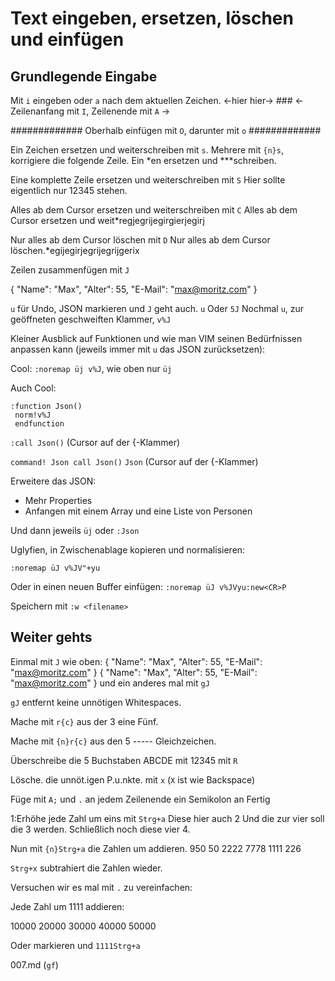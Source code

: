 # Text eingeben, ersetzen, löschen und einfügen

## Grundlegende Eingabe

Mit `i` eingeben oder `a` nach dem aktuellen Zeichen.
    ←hier       hier→ ###
← Zeilenanfang mit `I`, Zeilenende mit `A` →

#############
Oberhalb einfügen mit `O`, darunter mit `o`
#############

Ein Zeichen ersetzen und weiterschreiben mit `s`.
Mehrere mit `{n}s`, korrigiere die folgende Zeile.
Ein *en ersetzen und ***schreiben.

Eine komplette Zeile ersetzen und weiterschreiben mit `S`
Hier sollte eigentlich nur 12345 stehen.

Alles ab dem Cursor ersetzen und weiterschreiben mit `C`
Alles ab dem Cursor ersetzen und weit*regjegrijegirgierjegirj

Nur alles ab dem Cursor löschen mit `D`
Nur alles ab dem Cursor löschen.*egijegirjegrijegrijgerix

Zeilen zusammenfügen mit `J`

{
  "Name": "Max",
  "Alter": 55,
  "E-Mail": "max@moritz.com"
}

`u` für Undo, JSON markieren und `J` geht auch.
`u` Oder `5J`
Nochmal `u`, zur geöffneten geschweiften Klammer, `v%J`

Kleiner Ausblick auf Funktionen und wie man VIM seinen Bedürfnissen
anpassen kann (jeweils immer mit `u` das JSON zurücksetzen):

Cool:
`:noremap üj v%J`, wie oben nur `üj`

Auch Cool:
```
:function Json()
 norm!v%J
 endfunction
```
`:call Json()` (Cursor auf der {-Klammer)

`command! Json call Json()`
`Json` (Cursor auf der {-Klammer) 

Erweitere das JSON:
- Mehr Properties
- Anfangen mit einem Array und eine Liste von Personen

Und dann jeweils `üj` oder `:Json`

Uglyfien, in Zwischenablage kopieren und normalisieren:

`:noremap üJ v%JV"+yu`

Oder in einen neuen Buffer einfügen:
`:noremap üJ v%JVyu:new<CR>P`

Speichern mit `:w <filename>`

## Weiter gehts

Einmal mit `J` wie oben:
{
  "Name": "Max",
  "Alter": 55,
  "E-Mail": "max@moritz.com"
}
{
  "Name": "Max",
  "Alter": 55,
  "E-Mail": "max@moritz.com"
}
und ein anderes mal mit `gJ`

`gJ` entfernt keine unnötigen Whitespaces.

Mache mit `r{c}` aus der 3 eine Fünf.

Mache mit `{n}r{c}` aus den 5 ----- Gleichzeichen.

Überschreibe die 5 Buchstaben ABCDE mit 12345 mit `R`

Lösche. die unnöt.igen P.u.nkte. mit `x` (`X` ist wie Backspace)

Füge mit `A;` und `.` an
jedem Zeilenende ein
Semikolon an
Fertig

1:Erhöhe jede Zahl um eins mit `Strg+a`
Diese hier auch 2
Und die zur vier soll die 3 werden.
Schließlich noch diese vier 4.

Nun mit `{n}Strg+a` die Zahlen   um      addieren.
                        950      50
                        2222     7778
                        1111     226

`Strg+x` subtrahiert die Zahlen wieder.

Versuchen wir es mal mit `.` zu vereinfachen:

Jede Zahl um 1111 addieren:

10000
20000
30000
40000
50000

Oder markieren und `1111Strg+a`

007.md (`gf`)
